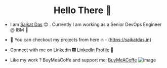 <h1 align="center"> Hello There 👋 </h1>


* I am [Saikat Das](https://www.linkedin.com/in/saikatdas93/) :blush:	 . Currently I am working as a Senior DevOps Engineer @ IBM :satellite:



* :magnet: You can checkout my projects from here :fire: - (https://saikatdas.in)

* Connect with me on Linkedin :fireworks: [LinkedIn Profile](https://www.linkedin.com/in/saikatdas93/) :sparkler:
* Like my work ? BuyMeaCoffe and support me: [BuyMeACoffe](https://www.buymeacoffee.com/saikatdas) ![image](https://user-images.githubusercontent.com/10244692/122553560-79408080-d055-11eb-9222-81273903100f.png)

 


